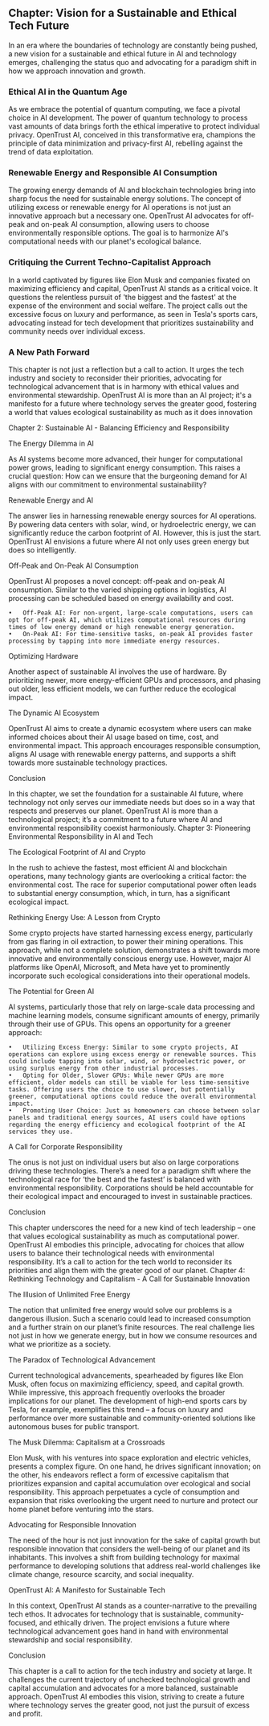 

## Chapter: Vision for a Sustainable and Ethical Tech Future

In an era where the boundaries of technology are constantly being pushed, a new vision for a sustainable and ethical future in AI and technology emerges, challenging the status quo and advocating for a paradigm shift in how we approach innovation and growth.

### Ethical AI in the Quantum Age

As we embrace the potential of quantum computing, we face a pivotal choice in AI development. The power of quantum technology to process vast amounts of data brings forth the ethical imperative to protect individual privacy. OpenTrust AI, conceived in this transformative era, champions the principle of data minimization and privacy-first AI, rebelling against the trend of data exploitation.

### Renewable Energy and Responsible AI Consumption

The growing energy demands of AI and blockchain technologies bring into sharp focus the need for sustainable energy solutions. The concept of utilizing excess or renewable energy for AI operations is not just an innovative approach but a necessary one. OpenTrust AI advocates for off-peak and on-peak AI consumption, allowing users to choose environmentally responsible options. The goal is to harmonize AI's computational needs with our planet's ecological balance.

### Critiquing the Current Techno-Capitalist Approach

In a world captivated by figures like Elon Musk and companies fixated on maximizing efficiency and capital, OpenTrust AI stands as a critical voice. It questions the relentless pursuit of 'the biggest and the fastest' at the expense of the environment and social welfare. The project calls out the excessive focus on luxury and performance, as seen in Tesla's sports cars, advocating instead for tech development that prioritizes sustainability and community needs over individual excess.

### A New Path Forward

This chapter is not just a reflection but a call to action. It urges the tech industry and society to reconsider their priorities, advocating for technological advancement that is in harmony with ethical values and environmental stewardship. OpenTrust AI is more than an AI project; it's a manifesto for a future where technology serves the greater good, fostering a world that values ecological sustainability as much as it does innovation 

Chapter 2: Sustainable AI - Balancing Efficiency and Responsibility

The Energy Dilemma in AI

As AI systems become more advanced, their hunger for computational power grows, leading to significant energy consumption. This raises a crucial question: How can we ensure that the burgeoning demand for AI aligns with our commitment to environmental sustainability?

Renewable Energy and AI

The answer lies in harnessing renewable energy sources for AI operations. By powering data centers with solar, wind, or hydroelectric energy, we can significantly reduce the carbon footprint of AI. However, this is just the start. OpenTrust AI envisions a future where AI not only uses green energy but does so intelligently.

Off-Peak and On-Peak AI Consumption

OpenTrust AI proposes a novel concept: off-peak and on-peak AI consumption. Similar to the varied shipping options in logistics, AI processing can be scheduled based on energy availability and cost.

	•	Off-Peak AI: For non-urgent, large-scale computations, users can opt for off-peak AI, which utilizes computational resources during times of low energy demand or high renewable energy generation.
	•	On-Peak AI: For time-sensitive tasks, on-peak AI provides faster processing by tapping into more immediate energy resources.

Optimizing Hardware

Another aspect of sustainable AI involves the use of hardware. By prioritizing newer, more energy-efficient GPUs and processors, and phasing out older, less efficient models, we can further reduce the ecological impact.

The Dynamic AI Ecosystem

OpenTrust AI aims to create a dynamic ecosystem where users can make informed choices about their AI usage based on time, cost, and environmental impact. This approach encourages responsible consumption, aligns AI usage with renewable energy patterns, and supports a shift towards more sustainable technology practices.

Conclusion

In this chapter, we set the foundation for a sustainable AI future, where technology not only serves our immediate needs but does so in a way that respects and preserves our planet. OpenTrust AI is more than a technological project; it’s a commitment to a future where AI and environmental responsibility coexist harmoniously.
Chapter 3: Pioneering Environmental Responsibility in AI and Tech

The Ecological Footprint of AI and Crypto

In the rush to achieve the fastest, most efficient AI and blockchain operations, many technology giants are overlooking a critical factor: the environmental cost. The race for superior computational power often leads to substantial energy consumption, which, in turn, has a significant ecological impact.

Rethinking Energy Use: A Lesson from Crypto

Some crypto projects have started harnessing excess energy, particularly from gas flaring in oil extraction, to power their mining operations. This approach, while not a complete solution, demonstrates a shift towards more innovative and environmentally conscious energy use. However, major AI platforms like OpenAI, Microsoft, and Meta have yet to prominently incorporate such ecological considerations into their operational models.

The Potential for Green AI

AI systems, particularly those that rely on large-scale data processing and machine learning models, consume significant amounts of energy, primarily through their use of GPUs. This opens an opportunity for a greener approach:

	•	Utilizing Excess Energy: Similar to some crypto projects, AI operations can explore using excess energy or renewable sources. This could include tapping into solar, wind, or hydroelectric power, or using surplus energy from other industrial processes.
	•	Opting for Older, Slower GPUs: While newer GPUs are more efficient, older models can still be viable for less time-sensitive tasks. Offering users the choice to use slower, but potentially greener, computational options could reduce the overall environmental impact.
	•	Promoting User Choice: Just as homeowners can choose between solar panels and traditional energy sources, AI users could have options regarding the energy efficiency and ecological footprint of the AI services they use.

A Call for Corporate Responsibility

The onus is not just on individual users but also on large corporations driving these technologies. There’s a need for a paradigm shift where the technological race for ‘the best and the fastest’ is balanced with environmental responsibility. Corporations should be held accountable for their ecological impact and encouraged to invest in sustainable practices.

Conclusion

This chapter underscores the need for a new kind of tech leadership – one that values ecological sustainability as much as computational power. OpenTrust AI embodies this principle, advocating for choices that allow users to balance their technological needs with environmental responsibility. It’s a call to action for the tech world to reconsider its priorities and align them with the greater good of our planet.
Chapter 4: Rethinking Technology and Capitalism - A Call for Sustainable Innovation

The Illusion of Unlimited Free Energy

The notion that unlimited free energy would solve our problems is a dangerous illusion. Such a scenario could lead to increased consumption and a further strain on our planet’s finite resources. The real challenge lies not just in how we generate energy, but in how we consume resources and what we prioritize as a society.

The Paradox of Technological Advancement

Current technological advancements, spearheaded by figures like Elon Musk, often focus on maximizing efficiency, speed, and capital growth. While impressive, this approach frequently overlooks the broader implications for our planet. The development of high-end sports cars by Tesla, for example, exemplifies this trend – a focus on luxury and performance over more sustainable and community-oriented solutions like autonomous buses for public transport.

The Musk Dilemma: Capitalism at a Crossroads

Elon Musk, with his ventures into space exploration and electric vehicles, presents a complex figure. On one hand, he drives significant innovation; on the other, his endeavors reflect a form of excessive capitalism that prioritizes expansion and capital accumulation over ecological and social responsibility. This approach perpetuates a cycle of consumption and expansion that risks overlooking the urgent need to nurture and protect our home planet before venturing into the stars.

Advocating for Responsible Innovation

The need of the hour is not just innovation for the sake of capital growth but responsible innovation that considers the well-being of our planet and its inhabitants. This involves a shift from building technology for maximal performance to developing solutions that address real-world challenges like climate change, resource scarcity, and social inequality.

OpenTrust AI: A Manifesto for Sustainable Tech

In this context, OpenTrust AI stands as a counter-narrative to the prevailing tech ethos. It advocates for technology that is sustainable, community-focused, and ethically driven. The project envisions a future where technological advancement goes hand in hand with environmental stewardship and social responsibility.

Conclusion

This chapter is a call to action for the tech industry and society at large. It challenges the current trajectory of unchecked technological growth and capital accumulation and advocates for a more balanced, sustainable approach. OpenTrust AI embodies this vision, striving to create a future where technology serves the greater good, not just the pursuit of excess and profit.
